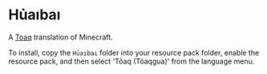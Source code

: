 # Hủaıbaı

A [Toaq](https://toaq.net/) translation of Minecraft.

To install, copy the `Hủaıbaı` folder into your resource pack folder, enable the resource pack, and then select 'Tỏaq (Tóaqgua)' from the language menu.
